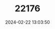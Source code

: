 ---
title: "22176"
category: "Trimerotropis occulens"
draft: false
date: 2024-02-22 13:03:50
languages:
  English: ["Lompoc Grasshopper"]
---